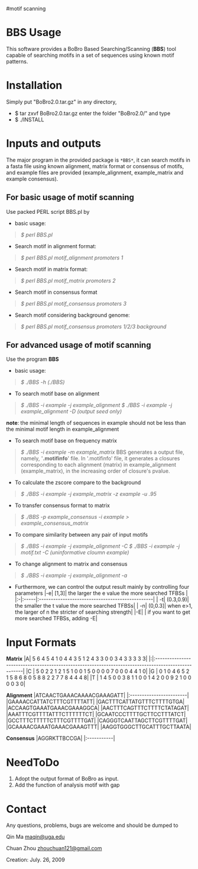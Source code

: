 #motif scanning

# BBS Usage #
This software provides a BoBro Based Searching/Scanning (**BBS**) tool capable of searching motifs in a set of sequences using known motif patterns.

# Installation #
Simply put "BoBro2.0.tar.gz" in any directory,
  * $ tar zxvf BoBro2.0.tar.gz
enter the folder "BoBro2.0/" and type
  * $ ./INSTALL

# Inputs and outputs #
The major program in the provided package is `*BBS*`, it can search motifs in a fasta file using known alignment, matrix format or consensus of motifs, and example files are provided (example\_alignment, example\_matrix and example consensus).

## For basic usage of motif scanning ##
Use packed PERL script BBS.pl by
  * basic usage:
> _$ perl BBS.pl_
  * Search motif in alignment format:
> _$ perl BBS.pl motif\_alignment promoters 1_
  * Search motif in matrix format:
> _$ perl BBS.pl motif\_matrix promoters 2_
  * Search motif in consensus format
> _$ perl BBS.pl motif\_consensus promoters 3_
  * Search motif considering background genome:
> _$ perl BBS.pl motif\_consensus promoters 1/2/3 background_

## For advanced usage of motif scanning ##
Use the program **BBS**
  * basic usage:
> _$ ./BBS -h (./BBS)_

  * To search motif base on alignment
> _$ ./BBS -i example -j example\_alignment_
> _$ ./BBS -i example -j example\_alignment -D (output seed only)_

**note**: the minimal length of sequences in example should not be less than the minimal motif length in example\_alignment

  * To search motif base on frequency matrix
> _$ ./BBS -i example -m example\_matrix_
> BBS generates a output file, namely, '**.motifinfo**' file. In '.motifinfo' file, it generates a closures corresponding to each alignment (matrix) in example\_alignment (example\_matrix), in the increasing order of closure's pvalue.

  * To calculate the zscore compare to the background
> _$ ./BBS -i example -j example\_matrix -z example -u .95_

  * To transfer consensus format to matrix
> _$ ./BBS -p example\_consensus -i example > example\_consensus\_matrix_

  * To compare similarity between any pair of input motifs
> _$ ./BBS -i example -j example\_alignment -C_
> _$ ./BBS -i example -j motif.txt -C (uninformative cloumn example)_

  * To change alignment to matrix and consensus
> _$ ./BBS -i example -j example\_alignment -a_

  * Furthermore, we can control the output result mainly by controlling four parameters
|-e| [1,3]| the larger the e value the more searched TFBSs  |
|:-|:-----|:------------------------------------------------|
| -t| (0.3,0.9)| the smaller the t value the more searched TFBSs|
| -n| (0,0.3]| when e>1, the larger of n the stricter of searching strength|
|-E|  | if you want to get more searched TFBSs, adding -E|

# Input Formats #
**Matrix**
|A|    5   6   4   5   4   1   0   4   4   3   5   1   2   4   3   3   0   0   3   4   3   3   3   3   3|
|:|:----------------------------------------------------------------------------------------------------|
|C |    5   0   2   2   1   2   1   5   1   0   0   1   5   0   0   0   0   7   0   0   0   4   4   1   0|
|G |    0   1   0   4   6   5   2   1   5   8   6   8   0   5   8   8   2   2   7   7   8   4   4   4   8|
|T |    1   4   5   0   0   3   8   1   1   0   0   1   4   2   0   0   9   2   1   0   0   0   0   3   0|

**Alignment**
|ATCAACTGAAACAAAACGAAAGATT|
|:------------------------|
|GAAAACCATTATCTTTCGTTTTATT|
|GACTTTCATTATGTTTCTTTTGTGA|
|ACCAAGTGAAATGAAACGAAAGGCA|
|AACTTTCAGTTTCTTTTCTATAGAT|
|AAATTTCGTTTTATTTCTTTTTTCT|
|GCAATCCCTTTTGCTTCCTTTATCT|
|GCCTTTCTTTTTCTTTCGTTTTGAT|
|CAGGGTCAATTAGCTTCGTTTTGAT|
|GCAAAACGAAATGAAACGAAAGTTT|
|AAGGTGGGCTTGCATTTGCTTAATA|

**Consensus**
|AGGRKTTBCCGA|
|:-----------|


# NeedToDo #
  1. Adopt the output format of BoBro as input.
  1. Add the function of analysis motif with gap


# Contact #
Any questions, problems, bugs are welcome and should be dumped to

Qin Ma <maqin@uga.edu>

Chuan Zhou <zhouchuan121@gmail.com>

Creation: July. 26, 2009